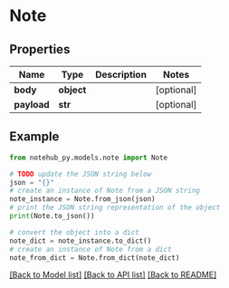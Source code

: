 # Note


## Properties

Name | Type | Description | Notes
------------ | ------------- | ------------- | -------------
**body** | **object** |  | [optional] 
**payload** | **str** |  | [optional] 

## Example

```python
from notehub_py.models.note import Note

# TODO update the JSON string below
json = "{}"
# create an instance of Note from a JSON string
note_instance = Note.from_json(json)
# print the JSON string representation of the object
print(Note.to_json())

# convert the object into a dict
note_dict = note_instance.to_dict()
# create an instance of Note from a dict
note_from_dict = Note.from_dict(note_dict)
```
[[Back to Model list]](../README.md#documentation-for-models) [[Back to API list]](../README.md#documentation-for-api-endpoints) [[Back to README]](../README.md)


